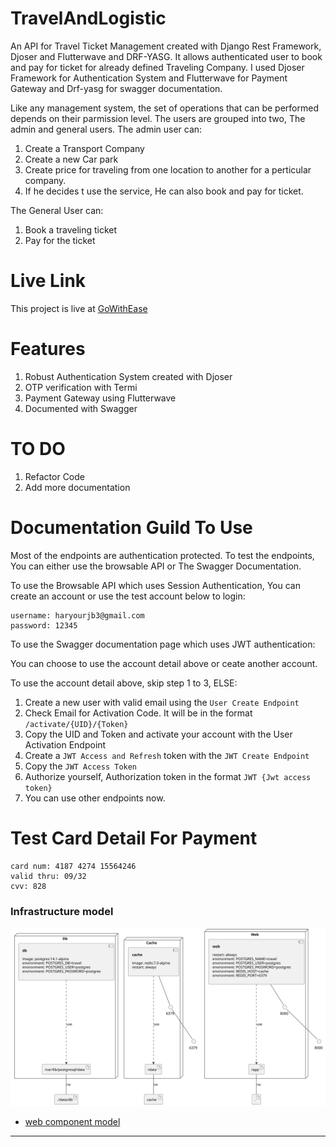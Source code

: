 # TravelAndLogistic
An API for Travel Ticket Management created with Django Rest Framework, Djoser and Flutterwave and DRF-YASG. It allows authenticated user to book and pay for ticket 
for already defined Traveling Company. I used Djoser Framework for Authentication System and Flutterwave for Payment Gateway and Drf-yasg for swagger documentation.

Like any management system, the set of operations that can be performed depends on their parmission level. The users are grouped into two, The admin and general users.
The admin user can:<br>
 1. Create a Transport Company
 2. Create a new Car park
 3. Create price for traveling from one location to another for a perticular company.
 4. If he decides t use the service, He can also book and pay for ticket.
 
 The General User can:
 1. Book a traveling ticket
 2. Pay for the ticket

# Live Link
This project is live at [GoWithEase](gowithease.herokuapp.com)

# Features

1. Robust Authentication System created with Djoser
2. OTP verification with Termi
3. Payment Gateway using Flutterwave
4. Documented with Swagger


# TO DO

1. Refactor Code
2. Add more documentation


# Documentation Guild To Use

Most of the endpoints are authentication protected. To test the endpoints, You can either use the browsable API or The Swagger Documentation.

To use the Browsable API which uses Session Authentication, You can create an account or use the test account below to login:

```
username: haryourjb3@gmail.com
password: 12345
```

To use the Swagger documentation page which uses JWT authentication:

You can choose to use the account detail above or ceate another account.

To use the account detail above, skip step 1 to 3, ELSE:

1. Create a new user with valid email using the `User Create Endpoint`
2. Check Email for Activation Code. It will be in the format `/activate/{UID}/{Token}`
3. Copy the UID and Token and activate your account with the User Activation Endpoint
4. Create a `JWT Access and Refresh` token with the `JWT Create Endpoint`
5. Copy the `JWT Access Token` 
6. Authorize yourself, Authorization token in the format `JWT {Jwt access token}`
7. You can use other endpoints now.

# Test Card Detail For Payment

```
card num: 4187 4274 15564246
valid thru: 09/32
cvv: 828
```


### Infrastructure model
![Infrastructure main model](.infragenie/infrastructure_main_model.svg)
- [web component model](.infragenie/web_component_model.svg)

---
